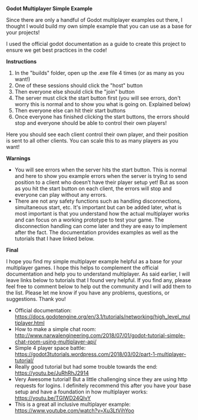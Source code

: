 **Godot Multiplayer Simple Example**

Since there are only a handful of Godot multiplayer examples out there, I thought I would build my own simple example that you can use as a base for your projects!

I used the official godot documentation as a guide to create this project to ensure we get best practices in the code!

**Instructions**

1.  In the "builds" folder, open up the .exe file 4 times (or as many as you want!)
2.  One of these sessions should click the "host" button
3.  Then everyone else should click the "join" button
4.  The server must click the start button first (you will see errors, don't worry this is normal and to show you what is going on. Explained below)
5.  Then everyone else can hit their start buttons
6.  Once everyone has finished clicking the start buttons, the errors should stop and everyone should be able to control their own players!

Here you should see each client control their own player, and their position is sent to all other clients. You can scale this to as many players as you want!

**Warnings**
*  You will see errors when the server hits the start button. This is normal and here to show you example errors when the server is trying to send position to a client who doesn’t have their player setup yet! But as soon as you hit the start button on each client, the errors will stop and everyone can play without any errors.
*  There are not any safety functions such as handling disconnections, simultaneous start, etc. It's important but can be added later, what is most important is that you understand how the actual multiplayer works and can focus on a working prototype to test your game. The disconnection handling can come later and they are easy to implement after the fact. The documentation provides examples as well as the tutorials that I have linked below.

**Final**

I hope you find my simple multiplayer example helpful as a base for your multiplayer games. I hope this helps to complement the official documentation and help you to understand multiplayer. As said earlier, I will leave links below to tutorials that I found very helpful. If you find any, please feel free to comment below to help out the community and I will add them to the list. Please let me know if you have any problems, questions, or suggestions.  Thank you!

*  Official documentation: https://docs.godotengine.org/en/3.1/tutorials/networking/high_level_multiplayer.html 
*  How to make a simple chat room: http://www.narwalengineering.com/2018/07/01/godot-tutorial-simple-chat-room-using-multiplayer-api/
*  Simple 4 player space battle: https://godot3tutorials.wordpress.com/2018/03/02/part-1-multiplayer-tutorial/
*  Really good tutorial but had some trouble towards the end: https://youtu.be/JuRhRhJ2914
*  Very Awesome tutorial! But a little challenging since they are using http requests for logins. I definitely recommend this after you have your base setup and have a foundation in how multiplayer works: https://youtu.be/TGIWD24QIvY
*  This is a great all inclusive multiplayer example: https://www.youtube.com/watch?v=Xu3LtVihYoo

